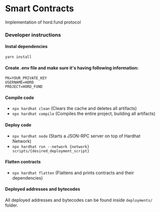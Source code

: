 # Smart Contracts

Implementation of hord.fund protocol 


### Developer instructions
#### Instal dependencies
`yarn install`

#### Create .env file and make sure it's having following information:
```
PK=YOUR_PRIVATE_KEY 
USERNAME=HORD
PROJECT=HORD_FUND
```

#### Compile code
- `npx hardhat clean` (Clears the cache and deletes all artifacts)
- `npx hardhat compile` (Compiles the entire project, building all artifacts)

#### Deploy code 
- `npx hardhat node` (Starts a JSON-RPC server on top of Hardhat Network)
- `npx hardhat run --network {network} scripts/{desired_deployment_script}`

#### Flatten contracts
- `npx hardhat flatten` (Flattens and prints contracts and their dependencies)


#### Deployed addresses and bytecodes
All deployed addresses and bytecodes can be found inside `deployments/` folder.

